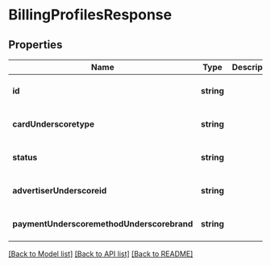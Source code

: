# BillingProfilesResponse

## Properties
Name | Type | Description | Notes
------------ | ------------- | ------------- | -------------
**id** | **string** |  | [optional] [default to null]
**cardUnderscoretype** | **string** |  | [optional] [default to null]
**status** | **string** |  | [optional] [default to null]
**advertiserUnderscoreid** | **string** |  | [optional] [default to null]
**paymentUnderscoremethodUnderscorebrand** | **string** |  | [optional] [default to null]

[[Back to Model list]](../README.md#documentation-for-models) [[Back to API list]](../README.md#documentation-for-api-endpoints) [[Back to README]](../README.md)


